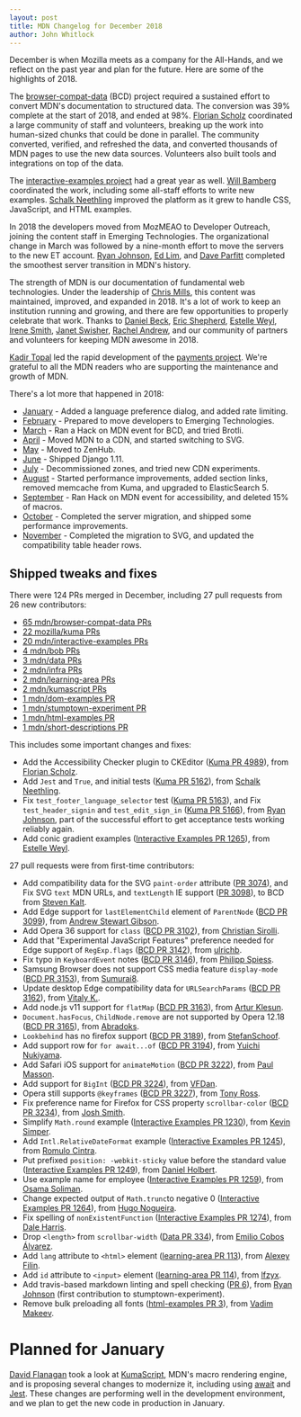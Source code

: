 ```yaml
---
layout: post
title: MDN Changelog for December 2018
author: John Whitlock
---
```


December is when Mozilla meets as a company for the All-Hands, and we reflect
on the past year and plan for the future. Here are some of the highlights of
2018.

The [browser-compat-data](https://github.com/mdn/browser-compat-data) (BCD) project
required a sustained effort to convert MDN's documentation to
structured data.  The conversion was 39% complete at the start of 2018, and
ended at 98%.  [Florian Scholz](https://github.com/Elchi3) coordinated a
large community of staff and volunteers, breaking up the work into human-sized
chunks that could be done in parallel. The community converted, verified, and
refreshed the data, and converted thousands of MDN pages to use the new data
sources. Volunteers also built tools and integrations on top of the data.

The [interactive-examples project](https://github.com/mdn/interactive-examples/)
had a great year as well. [Will Bamberg](https://github.com/wbamberg)
coordinated the work, including some all-staff efforts to write new examples.
[Schalk Neethling](https://github.com/schalkneethling) improved the platform
as it grew to handle CSS, JavaScript, and HTML examples.

In 2018 the developers moved from MozMEAO to Developer Outreach, joining the
content staff in Emerging Technologies. The organizational change in March was
followed by a nine-month effort to move the servers to the new ET account.
[Ryan Johnson](https://github.com/escattone),
[Ed Lim](https://github.com/limed), and
[Dave Parfitt](https://github.com/metadave) completed the smoothest server
transition in MDN's history.

The strength of MDN is our documentation of fundamental web technologies.
Under the leadership of [Chris Mills](https://github.com/chrisdavidmills),
this content was maintained, improved, and expanded in 2018. It's a lot of work
to keep an institution running and growing, and there are few opportunities to
properly celebrate that work. Thanks to
[Daniel Beck](https://github.com/ddbeck/),
[Eric Shepherd](https://github.com/a2sheppy),
[Estelle Weyl](https://github.com/estelle),
[Irene Smith](https://github.com/irenesmith),
[Janet Swisher](https://github.com/jmswisher),
[Rachel Andrew](https://github.com/rachelandrew),
and our community of partners and volunteers for keeping MDN awesome in 2018.

[Kadir Topal](https://github.com/atopal) led the rapid development of the
[payments project](https://developer.mozilla.org/en-US/payments/). We're
grateful to all the MDN readers who are supporting the maintenance and growth
of MDN.

There's a lot more that happened in 2018:

* [January](https://mozilla.github.io/meao/2018/02/07/mdn-changelog/) -
  Added a language preference dialog, and added rate limiting.
* [February](https://mozilla.github.io/meao/2018/03/08/mdn-changelog/) -
  Prepared to move developers to Emerging Technologies.
* [March](https://hacks.mozilla.org/2018/04/mdn-changelog-for-march-2018/) -
  Ran a Hack on MDN event for BCD, and tried Brotli.
* [April](https://hacks.mozilla.org/2018/05/cdn-bcd-and-svg-mdn-changelog-for-april-2018) -
  Moved MDN to a CDN, and started switching to SVG.
* [May](https://hacks.mozilla.org/2018/06/media-mathml-and-django-1-11-mdn-changelog-for-may-2018/) -
  Moved to ZenHub.
* [June](https://hacks.mozilla.org/2018/07/mdn-changelog-for-june-2018/) -
  Shipped Django 1.11.
* [July](https://hacks.mozilla.org/2018/08/mdn-changelog-for-july-2018-cdn-tests-goodbye-zones-and-bcd/) -
  Decommissioned zones, and tried new CDN experiments.
* [August](https://hacks.mozilla.org/2018/09/mdn-changelog-for-august-2018/) -
  Started performance improvements, added section links, removed memcache from Kuma, and upgraded to ElasticSearch 5.
* [September](https://hacks.mozilla.org/2018/10/payments-accessibility-and-dead-macros-mdn-changelog-for-september-2018/) -
  Ran Hack on MDN event for accessibility, and deleted 15% of macros.
* [October](https://hacks.mozilla.org/2018/11/performance-and-hosting-moves-mdn-changelog-for-october-2018/) -
  Completed the server migration, and shipped some performance improvements.
* [November](https://hacks.mozilla.org/2018/12/mdn-changelog-for-november-2018/) -
  Completed the migration to SVG, and updated the compatibility table header rows.

<a name="tweaks-dec-18">Shipped tweaks and fixes</a>
---
There were 124 PRs merged in December, including 27 pull requests from 26 new
contributors:

- [65 mdn/browser-compat-data PRs](https://github.com/mdn/browser-compat-data/pulls?page=1&utf8=✓&q=is:pr+is:closed+merged:"2018-12-01..2018-12-31")
- [22 mozilla/kuma PRs](https://github.com/mozilla/kuma/pulls?page=1&utf8=✓&q=is:pr+is:closed+merged:"2018-12-01..2018-12-31")
- [20 mdn/interactive-examples PRs](https://github.com/mdn/interactive-examples/pulls?page=1&utf8=✓&q=is:pr+is:closed+merged:"2018-12-01..2018-12-31")
- [4 mdn/bob PRs](https://github.com/mdn/bob/pulls?page=1&utf8=✓&q=is:pr+is:closed+merged:"2018-12-01..2018-12-31")
- [3 mdn/data PRs](https://github.com/mdn/data/pulls?page=1&utf8=✓&q=is:pr+is:closed+merged:"2018-12-01..2018-12-31")
- [2 mdn/infra PRs](https://github.com/mdn/infra/pulls?page=1&utf8=✓&q=is:pr+is:closed+merged:"2018-12-01..2018-12-31")
- [2 mdn/learning-area PRs](https://github.com/mdn/learning-area/pulls?page=1&utf8=✓&q=is:pr+is:closed+merged:"2018-12-01..2018-12-31")
- [2 mdn/kumascript PRs](https://github.com/mdn/kumascript/pulls?page=1&utf8=✓&q=is:pr+is:closed+merged:"2018-12-01..2018-12-31")
- [1 mdn/dom-examples PR](https://github.com/mdn/dom-examples/pulls?page=1&utf8=✓&q=is:pr+is:closed+merged:"2018-12-01..2018-12-31")
- [1 mdn/stumptown-experiment PR](https://github.com/mdn/stumptown-experiment/pulls?page=1&utf8=✓&q=is:pr+is:closed+merged:"2018-12-01..2018-12-31")
- [1 mdn/html-examples PR](https://github.com/mdn/html-examples/pulls?page=1&utf8=✓&q=is:pr+is:closed+merged:"2018-12-01..2018-12-31")
- [1 mdn/short-descriptions PR](https://github.com/mdn/short-descriptions/pulls?page=1&utf8=✓&q=is:pr+is:closed+merged:"2018-12-01..2018-12-31")

This includes some important changes and fixes:

- Add the Accessibility Checker plugin to CKEditor
  ([Kuma PR 4989](https://github.com/mozilla/kuma/pull/4989)),
  from
  [Florian Scholz](https://github.com/Elchi3).
- Add `Jest` and `True`, and initial tests
  ([Kuma PR 5162](https://github.com/mozilla/kuma/pull/5162)),
  from
  [Schalk Neethling](https://github.com/schalkneethling).
- Fix `test_footer_language_selector` test
  ([Kuma PR 5163](https://github.com/mozilla/kuma/pull/5163)),
  and
  Fix `test_header_signin` and `test_edit_sign_in`
  ([Kuma PR 5166](https://github.com/mozilla/kuma/pull/5166)),
  from
  [Ryan Johnson](https://github.com/escattone), part of the successful effort
  to get acceptance tests working reliably again.
- Add conic gradient examples
  ([Interactive Examples PR 1265](https://github.com/mdn/interactive-examples/pull/1265)),
  from
  [Estelle Weyl](https://github.com/estelle).

27 pull requests were from first-time contributors:

- Add compatibility data for the SVG `paint-order` attribute
  ([PR 3074](https://github.com/mdn/browser-compat-data/pull/3074)),
  and
  Fix SVG `text` MDN URLs, and `textLength` IE support
  ([PR 3098](https://github.com/mdn/browser-compat-data/pull/3098)),
  to BCD from
  [Steven Kalt](https://github.com/SKalt).
- Add Edge support for `lastElementChild` element of `ParentNode`
  ([BCD PR 3099](https://github.com/mdn/browser-compat-data/pull/3099)),
  from
  [Andrew Stewart Gibson](https://github.com/goofballLogic).
- Add Opera 36 support for `class`
  ([BCD PR 3102](https://github.com/mdn/browser-compat-data/pull/3102)),
  from
  [Christian Sirolli](https://github.com/HeyITGuyFixIt).
- Add that "Experimental JavaScript Features" preference needed for Edge support of `RegExp.flags`
  ([BCD PR 3142](https://github.com/mdn/browser-compat-data/pull/3142)),
  from
  [ulrichb](https://github.com/ulrichb).
- Fix typo in `KeyboardEvent` notes
  ([BCD PR 3146](https://github.com/mdn/browser-compat-data/pull/3146)),
  from
  [Philipp Spiess](https://github.com/philipp-spiess).
- Samsung Browser does not support CSS media feature `display-mode`
  ([BCD PR 3153](https://github.com/mdn/browser-compat-data/pull/3153)),
  from
  [Sumurai8](https://github.com/Sumurai8).
- Update desktop Edge compatibility data for `URLSearchParams`
  ([BCD PR 3162](https://github.com/mdn/browser-compat-data/pull/3162)),
  from
  [Vitaly K.](https://github.com/VitalyKrenel).
- Add node.js v11 support for `flatMap`
  ([BCD PR 3163](https://github.com/mdn/browser-compat-data/pull/3163)),
  from
  [Artur Klesun](https://github.com/klesun).
- `Document.hasFocus`, `ChildNode.remove` are not supported by Opera 12.18
  ([BCD PR 3165](https://github.com/mdn/browser-compat-data/pull/3165)),
  from
  [Abradoks](https://github.com/Abradoks).
- `Lookbehind` has no firefox support
  ([BCD PR 3189](https://github.com/mdn/browser-compat-data/pull/3189)),
  from
  [StefanSchoof](https://github.com/StefanSchoof).
- Add support row for `for await...of`
  ([BCD PR 3194](https://github.com/mdn/browser-compat-data/pull/3194)),
  from
  [Yuichi Nukiyama](https://github.com/YuichiNukiyama).
- Add Safari iOS support for `animateMotion`
  ([BCD PR 3222](https://github.com/mdn/browser-compat-data/pull/3222)),
  from
  [Paul Masson](https://github.com/paulmasson).
- Add support for `BigInt`
  ([BCD PR 3224](https://github.com/mdn/browser-compat-data/pull/3224)),
  from
  [VFDan](https://github.com/VFDan).
- Opera still supports `@keyframes`
  ([BCD PR 3227](https://github.com/mdn/browser-compat-data/pull/3227)),
  from
  [Tony Ross](https://github.com/antross).
- Fix preference name for Firefox for CSS property `scrollbar-color`
  ([BCD PR 3234](https://github.com/mdn/browser-compat-data/pull/3234)),
  from
  [Josh Smith](https://github.com/joshua-s).
- Simplify `Math.round` example
  ([Interactive Examples PR 1230](https://github.com/mdn/interactive-examples/pull/1230)),
  from
  [Kevin Simper](https://github.com/kevinsimper).
- Add `Intl.RelativeDateFormat` example
  ([Interactive Examples PR 1245](https://github.com/mdn/interactive-examples/pull/1245)),
  from
  [Romulo Cintra](https://github.com/romulocintra).
- Put prefixed `position: -webkit-sticky` value before the standard value
  ([Interactive Examples PR 1249](https://github.com/mdn/interactive-examples/pull/1249)),
  from
  [Daniel Holbert](https://github.com/dholbert).
- Use example name for employee
  ([Interactive Examples PR 1259](https://github.com/mdn/interactive-examples/pull/1259)),
  from
  [Osama Soliman](https://github.com/microsmsm).
- Change expected output of `Math.trunc`to negative 0
  ([Interactive Examples PR 1264](https://github.com/mdn/interactive-examples/pull/1264)),
  from
  [Hugo Nogueira](https://github.com/Marabyte).
- Fix spelling of `nonExistentFunction`
  ([Interactive Examples PR 1274](https://github.com/mdn/interactive-examples/pull/1274)),
  from
  [Dale Harris](https://github.com/Da13Harris).
- Drop `<length>` from `scrollbar-width`
  ([Data PR 334](https://github.com/mdn/data/pull/334)),
  from
  [Emilio Cobos Álvarez](https://github.com/emilio).
- Add `lang` attribute to `<html>` element
  ([learning-area PR 113](https://github.com/mdn/learning-area/pull/113)),
  from
  [Alexey Filin](https://github.com/alexphilin).
- Add `id` attribute to `<input>` element
  ([learning-area PR 114](https://github.com/mdn/learning-area/pull/114)),
  from
  [lfzyx](https://github.com/lfzyx).
- Add travis-based markdown linting and spell checking
  ([PR 6](https://github.com/mdn/stumptown-experiment/pull/6)),
  from
  [Ryan Johnson](https://github.com/escattone)
  (first contribution to stumptown-experiment).
- Remove bulk preloading all fonts
  ([html-examples PR 3](https://github.com/mdn/html-examples/pull/3)),
  from
  [Vadim Makeev](https://github.com/pepelsbey).


Planned for January
===

[David Flanagan](https://github.com/davidflanagan) took a look at
[KumaScript](https://github.com/mdn/kumascript), MDN's macro rendering engine,
and is proposing several changes to modernize it, including using
[await](https://developer.mozilla.org/en-US/docs/Web/JavaScript/Reference/Operators/await)
and
[Jest](https://jestjs.io). These changes are performing well in the development
environment, and we plan to get the new code in production in January.
